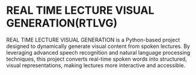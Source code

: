 # REAL TIME LECTURE VISUAL GENERATION(RTLVG)
REAL TIME LECTURE VISUAL GENERATION is a Python-based project designed to dynamically generate visual content from spoken lectures. By leveraging advanced speech recognition and natural language processing techniques, this project converts real-time spoken words into structured, visual representations, making lectures more interactive and accessible.
